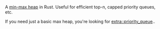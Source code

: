 A [min-max heap] in Rust.  Useful for efficient top-n, capped priority queues, etc.

If you need just a basic max heap, you're looking for [extra::priority_queue]..

[min-max heap]: http://en.wikipedia.org/wiki/Min-max_heap
[extra::priority_queue]: http://static.rust-lang.org/doc/master/extra/priority_queue/index.html
